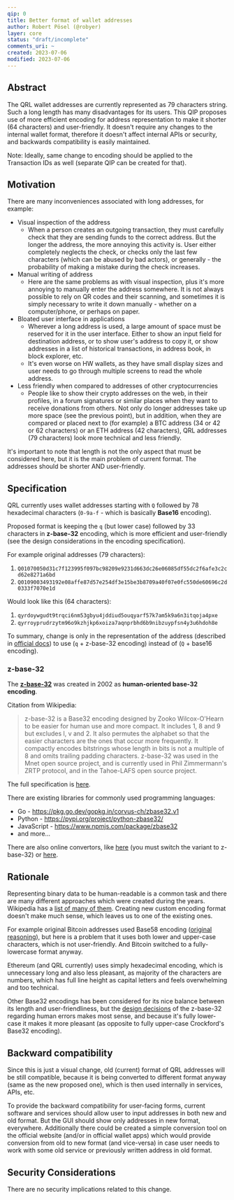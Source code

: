 ```yaml
---
qip: 0
title: Better format of wallet addresses
author: Robert Pösel (@robyer)
layer: core
status: "draft/incomplete"
comments_uri: ~
created: 2023-07-06
modified: 2023-07-06
---
```


## Abstract

The QRL wallet addresses are currently represented as 79 characters string. Such a long length has many disadvantages for its users. This QIP proposes use of more efficient encoding for address representation to make it shorter (64 characters) and user-friendly. It doesn't require any changes to the internal wallet format, therefore it doesn't affect internal APIs or security, and backwards compatibility is easily maintained.

Note: Ideally, same change to encoding should be applied to the Transaction IDs as well (separate QIP can be created for that).

## Motivation

There are many inconveniences associated with long addresses, for example:

- Visual inspection of the address
   - When a person creates an outgoing transaction, they must carefully check that they are sending funds to the correct address. But the longer the address, the more annoying this activity is. User either completely neglects the check, or checks only the last few characters (which can be abused by bad actors), or generally - the probability of making a mistake during the check increases.
- Manual writing of address
   - Here are the same problems as with visual inspection, plus it's more annoying to manually enter the address somewhere. It is not always possible to rely on QR codes and their scanning, and sometimes it is simply necessary to write it down manually - whether on a computer/phone, or perhaps on paper.
- Bloated user interface in applications
   - Wherever a long address is used, a large amount of space must be reserved for it in the user interface. Either to show an input field for destination address, or to show user's address to copy it, or show addresses in a list of historical transactions, in address book, in block explorer, etc.
   - It's even worse on HW wallets, as they have small display sizes and user needs to go through multiple screens to read the whole address.
- Less friendly when compared to addresses of other cryptocurrencies
   - People like to show their crypto addresses on the web, in their profiles, in a forum signatures or similar places when they want to receive donations from others. Not only do longer addresses take up more space (see the previous point), but in addition, when they are compared or placed next to (for example) a BTC address (34 or 42 or 62 characters) or an ETH address (42 characters), QRL addresses (79 characters) look more technical and less friendly.

It's important to note that length is not the only aspect that must be considered here, but it is the main problem of current format. The addresses should be shorter AND user-friendly.

## Specification

QRL currently uses wallet addresses starting with `Q` followed by 78 hexadecimal characters (`0-9a-f` - which is basically **Base16** encoding).

Proposed format is keeping the `q` (but lower case) followed by 33 characters in **z-base-32** encoding, which is more efficient and user-friendly (see the design considerations in the encoding specification).

For example original addresses (79 characters):
1. `Q01070050d31c7f123995f097bc98209e9231d663dc26e06085df55dc2f6afe3c2cd62e8271a6bd`
2. `Q0109003493192e08affe87d57e254df3e15be3b8709a40f07e0fc550de60696c2d0333f7070e1d`

Would look like this (64 characters):
1. `qyrdoywgudt9trqci6nm53gbyu4jddiud5ouqyarf57k7am5k9a6n3itqoja4pxe`
2. `qyrroyprudrzytm96o9kzhjkp6xoiza7aqnprbhd6b9nibzuypfsn4y3u6hdoh8e`

To summary, change is only in the representation of the address (described in [official docs](https://docs.theqrl.org/developers/address/)) to use (`q` + z-base-32 encoding) instead of (`Q` + base16 encoding).

### z-base-32
The **[z-base-32](http://philzimmermann.com/docs/human-oriented-base-32-encoding.txt)** was created in 2002 as **human-oriented base-32 encoding**.

Citation from Wikipedia:
> z-base-32 is a Base32 encoding designed by Zooko Wilcox-O'Hearn to be easier for human use and more compact. It includes 1, 8 and 9 but excludes l, v and 2. It also permutes the alphabet so that the easier characters are the ones that occur more frequently. It compactly encodes bitstrings whose length in bits is not a multiple of 8 and omits trailing padding characters. z-base-32 was used in the Mnet open source project, and is currently used in Phil Zimmermann's ZRTP protocol, and in the Tahoe-LAFS open source project.

The full specification is [here](http://philzimmermann.com/docs/human-oriented-base-32-encoding.txt).

There are existing libraries for commonly used programming languages:
- Go - https://pkg.go.dev/gopkg.in/corvus-ch/zbase32.v1
- Python - https://pypi.org/project/python-zbase32/
- JavaScript - https://www.npmjs.com/package/zbase32
- and more...

There are also online convertors, like [here](https://cryptii.com/pipes/base32) (you must switch the variant to z-base-32) or [here](https://www.dcode.fr/z-base-32-encoding).

## Rationale

Representing binary data to be human-readable is a common task and there are many different approaches which were created during the years. Wikipedia has a [list of many of them](https://en.wikipedia.org/wiki/Binary-to-text_encoding). Creating new custom encoding format doesn't make much sense, which leaves us to one of the existing ones.

For example original Bitcoin addresses used Base58 encoding ([original reasoning](https://en.wikipedia.org/wiki/Binary-to-text_encoding#/media/File:Original_source_code_bitcoin-version-0.1.0_file_base58.h.png)), but here is a problem that it uses both lower and upper-case characters, which is not user-friendly. And Bitcoin switched to a fully-lowercase format anyway.

Ethereum (and QRL currently) uses simply hexadecimal encoding, which is unnecessary long and also less pleasant, as majority of the characters are numbers, which has full line height as capital letters and feels overwhelming and too technical.

Other Base32 encodings has been considered for its nice balance between its length and user-friendliness, but the [design decisions](http://philzimmermann.com/docs/human-oriented-base-32-encoding.txt) of the z-base-32 regarding human errors makes most sense, and because it's fully lower-case it makes it more pleasant (as opposite to fully upper-case Crockford's Base32 encoding).

## Backward compatibility

Since this is just a visual change, old (current) format of QRL addresses will be still compatible, because it is being converted to different format anyway (same as the new proposed one), which is then used internally in services, APIs, etc.

To provide the backward compatibility for user-facing forms, current software and services should allow user to input addresses in both new and old format. But the GUI should show only addresses in new format, everywhere. Additionally there could be created a simple conversion tool on the official website (and/or in official wallet apps) which would provide conversion from old to new format (and vice-versa) in case user needs to work with some old service or previously written address in old format.

## Security Considerations

There are no security implications related to this change.

